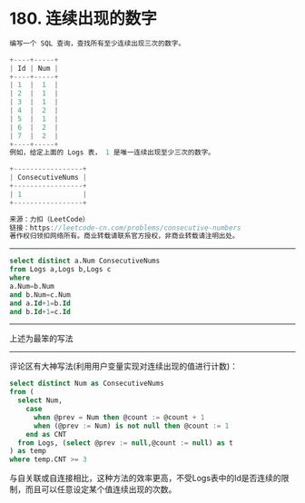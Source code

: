 # 180. 连续出现的数字

```c++
编写一个 SQL 查询，查找所有至少连续出现三次的数字。

+----+-----+
| Id | Num |
+----+-----+
| 1  |  1  |
| 2  |  1  |
| 3  |  1  |
| 4  |  2  |
| 5  |  1  |
| 6  |  2  |
| 7  |  2  |
+----+-----+
例如，给定上面的 Logs 表， 1 是唯一连续出现至少三次的数字。

+-----------------+
| ConsecutiveNums |
+-----------------+
| 1               |
+-----------------+

来源：力扣（LeetCode）
链接：https://leetcode-cn.com/problems/consecutive-numbers
著作权归领扣网络所有。商业转载请联系官方授权，非商业转载请注明出处。
```

---

```sql
select distinct a.Num ConsecutiveNums 
from Logs a,Logs b,Logs c 
where 
a.Num=b.Num 
and b.Num=c.Num 
and a.Id+1=b.Id 
and b.Id+1=c.Id 
```

---

上述为最笨的写法

---

评论区有大神写法(利用用户变量实现对连续出现的值进行计数)：

```sql
select distinct Num as ConsecutiveNums
from (
  select Num, 
    case 
      when @prev = Num then @count := @count + 1
      when (@prev := Num) is not null then @count := 1
    end as CNT
  from Logs, (select @prev := null,@count := null) as t
) as temp
where temp.CNT >= 3
```

与自关联或自连接相比，这种方法的效率更高，不受Logs表中的Id是否连续的限制，而且可以任意设定某个值连续出现的次数。

